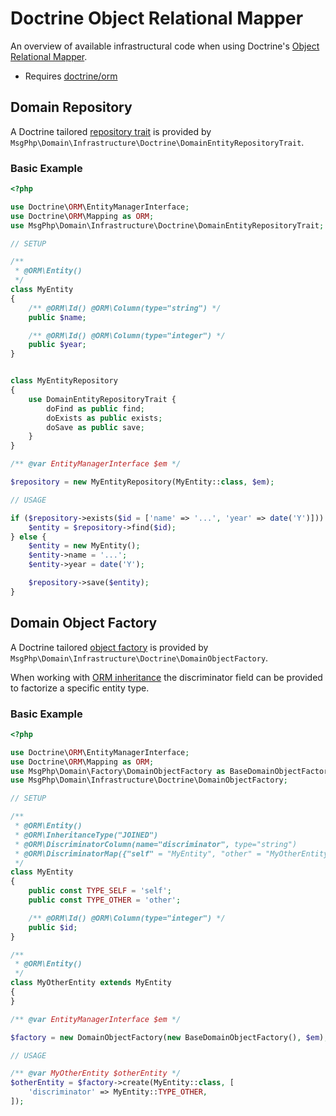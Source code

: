 # Doctrine Object Relational Mapper

An overview of available infrastructural code when using Doctrine's [Object Relational Mapper][orm-project].

- Requires [doctrine/orm]

## Domain Repository

A Doctrine tailored [repository trait](../ddd/repositories.md) is provided by `MsgPhp\Domain\Infrastructure\Doctrine\DomainEntityRepositoryTrait`.

### Basic Example

```php
<?php

use Doctrine\ORM\EntityManagerInterface;
use Doctrine\ORM\Mapping as ORM;
use MsgPhp\Domain\Infrastructure\Doctrine\DomainEntityRepositoryTrait;

// SETUP

/**
 * @ORM\Entity()
 */
class MyEntity
{
    /** @ORM\Id() @ORM\Column(type="string") */
    public $name;

    /** @ORM\Id() @ORM\Column(type="integer") */
    public $year;
}


class MyEntityRepository
{
    use DomainEntityRepositoryTrait {
        doFind as public find;
        doExists as public exists;
        doSave as public save;
    }
}

/** @var EntityManagerInterface $em */

$repository = new MyEntityRepository(MyEntity::class, $em);

// USAGE

if ($repository->exists($id = ['name' => '...', 'year' => date('Y')])) {
    $entity = $repository->find($id);
} else {
    $entity = new MyEntity();
    $entity->name = '...';
    $entity->year = date('Y');

    $repository->save($entity);
}
```

## Domain Object Factory

A Doctrine tailored [object factory](../ddd/object-factory.md) is provided by
`MsgPhp\Domain\Infrastructure\Doctrine\DomainObjectFactory`.

When working with [ORM inheritance] the discriminator field can be provided to factorize a specific entity type.

### Basic Example

```php
<?php

use Doctrine\ORM\EntityManagerInterface;
use Doctrine\ORM\Mapping as ORM;
use MsgPhp\Domain\Factory\DomainObjectFactory as BaseDomainObjectFactory;
use MsgPhp\Domain\Infrastructure\Doctrine\DomainObjectFactory;

// SETUP

/**
 * @ORM\Entity()
 * @ORM\InheritanceType("JOINED")
 * @ORM\DiscriminatorColumn(name="discriminator", type="string")
 * @ORM\DiscriminatorMap({"self" = "MyEntity", "other" = "MyOtherEntity"})
 */
class MyEntity
{
    public const TYPE_SELF = 'self';
    public const TYPE_OTHER = 'other';

    /** @ORM\Id() @ORM\Column(type="integer") */
    public $id;
}

/**
 * @ORM\Entity()
 */
class MyOtherEntity extends MyEntity
{
}

/** @var EntityManagerInterface $em */

$factory = new DomainObjectFactory(new BaseDomainObjectFactory(), $em);

// USAGE

/** @var MyOtherEntity $otherEntity */
$otherEntity = $factory->create(MyEntity::class, [
    'discriminator' => MyEntity::TYPE_OTHER,
]);
```

[orm-project]: http://www.doctrine-project.org/projects/orm.html
[ORM inheritance]: http://docs.doctrine-project.org/projects/doctrine-orm/en/latest/reference/inheritance-mapping.html
[doctrine/orm]: https://packagist.org/packages/doctrine/orm
